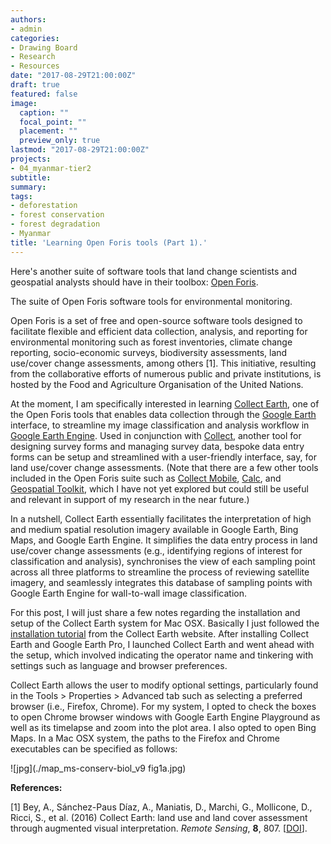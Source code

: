 ```yaml
---
authors:
- admin
categories:
- Drawing Board
- Research
- Resources
date: "2017-08-29T21:00:00Z"
draft: true
featured: false
image:
  caption: ""
  focal_point: ""
  placement: ""
  preview_only: true
lastmod: "2017-08-29T21:00:00Z"
projects:
- 04_myanmar-tier2
subtitle:
summary:
tags:
- deforestation
- forest conservation
- forest degradation
- Myanmar
title: 'Learning Open Foris tools (Part 1).'
---
```

Here's another suite of software tools that land change scientists and geospatial analysts should have in their toolbox: [Open Foris](http://www.openforis.org/home.html).

The suite of Open Foris software tools for environmental monitoring.

Open Foris is a set of free and open-source software tools designed to facilitate flexible and efficient data collection, analysis, and reporting for environmental monitoring such as forest inventories, climate change reporting, socio-economic surveys, biodiversity assessments, land use/cover change assessments, among others [1]. This initiative, resulting from the collaborative efforts of numerous public and private institutions, is hosted by the Food and Agriculture Organisation of the United Nations.

At the moment, I am specifically interested in learning [Collect Earth](http://www.openforis.org/tools/collect-earth.html), one of the Open Foris tools that enables data collection through the [Google Earth](https://www.google.com/earth/) interface, to streamline my image classification and analysis workflow in [Google Earth Engine](http://www.openforis.org/tools/collect-earth.html). Used in conjunction with [Collect](http://www.openforis.org/tools/collect.html), another tool for designing survey forms and managing survey data, bespoke data entry forms can be setup and streamlined with a user-friendly interface, say, for land use/cover change assessments. (Note that there are a few other tools included in the Open Foris suite such as [Collect Mobile](http://www.openforis.org/tools/collect-mobile.html), [Calc](http://www.openforis.org/tools/calc.html), and [Geospatial Toolkit](http://www.openforis.org/tools/geospatial-toolkit.html), which I have not yet explored but could still be useful and relevant in support of my research in the near future.)

In a nutshell, Collect Earth essentially facilitates the interpretation of high and medium spatial resolution imagery available in Google Earth, Bing Maps, and Google Earth Engine. It simplifies the data entry process in land use/cover change assessments (e.g., identifying regions of interest for classification and analysis), synchronises the view of each sampling point across all three platforms to streamline the process of reviewing satellite imagery, and seamlessly integrates this database of sampling points with Google Earth Engine for wall-to-wall image classification.

For this post, I will just share a few notes regarding the installation and setup of the Collect Earth system for Mac OSX. Basically I just followed the [installation tutorial](http://www.openforis.org/tools/collect-earth/tutorials/installation.html) from the Collect Earth website. After installing Collect Earth and Google Earth Pro, I launched Collect Earth and went ahead with the setup, which involved indicating the operator name and tinkering with settings such as language and browser preferences.

Collect Earth allows the user to modify optional settings, particularly found in the Tools > Properties > Advanced tab such as selecting a preferred browser (i.e., Firefox, Chrome). For my system, I opted to check the boxes to open Chrome browser windows with Google Earth Engine Playground as well as its timelapse and zoom into the plot area. I also opted to open Bing Maps. In a Mac OSX system, the paths to the Firefox and Chrome executables can be specified as follows:


![jpg](./map_ms-conserv-biol_v9 fig1a.jpg)

**References:**

[1] Bey, A., Sánchez-Paus Díaz, A., Maniatis, D., Marchi, G., Mollicone, D., Ricci, S., et al. (2016) Collect Earth: land use and land cover assessment through augmented visual interpretation. *Remote Sensing*, **8**, 807. [[DOI](https://dx.doi.org/10.3390/rs8100807)].

